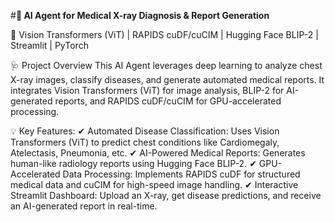 #**📌 AI Agent for Medical X-ray Diagnosis & Report Generation**

🚀 Vision Transformers (ViT) | RAPIDS cuDF/cuCIM | Hugging Face BLIP-2 | Streamlit | PyTorch

🩺 Project Overview
This AI Agent leverages deep learning to analyze chest X-ray images, classify diseases, and generate automated medical reports. It integrates Vision Transformers (ViT) for image analysis, BLIP-2 for AI-generated reports, and RAPIDS cuDF/cuCIM for GPU-accelerated processing.

💡 Key Features:
✔ Automated Disease Classification: Uses Vision Transformers (ViT) to predict chest conditions like Cardiomegaly, Atelectasis, Pneumonia, etc.
✔ AI-Powered Medical Reports: Generates human-like radiology reports using Hugging Face BLIP-2.
✔ GPU-Accelerated Data Processing: Implements RAPIDS cuDF for structured medical data and cuCIM for high-speed image handling.
✔ Interactive Streamlit Dashboard: Upload an X-ray, get disease predictions, and receive an AI-generated report in real-time.

